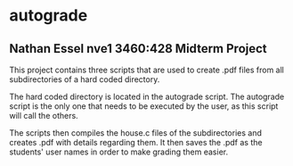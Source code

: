 # autograde
Nathan Essel
nve1
3460:428 Midterm Project
---------------------------

This project contains three scripts that are used to create .pdf files from all subdirectories of a hard coded directory.

The hard coded directory is located in the autograde script.  The autograde script is the only one that needs to be executed by the user, as this script will call the others.

The scripts then compiles the house.c files of the subdirectories and creates .pdf with details regarding them.  It then saves the .pdf as the students' user names in order to make grading them easier.

